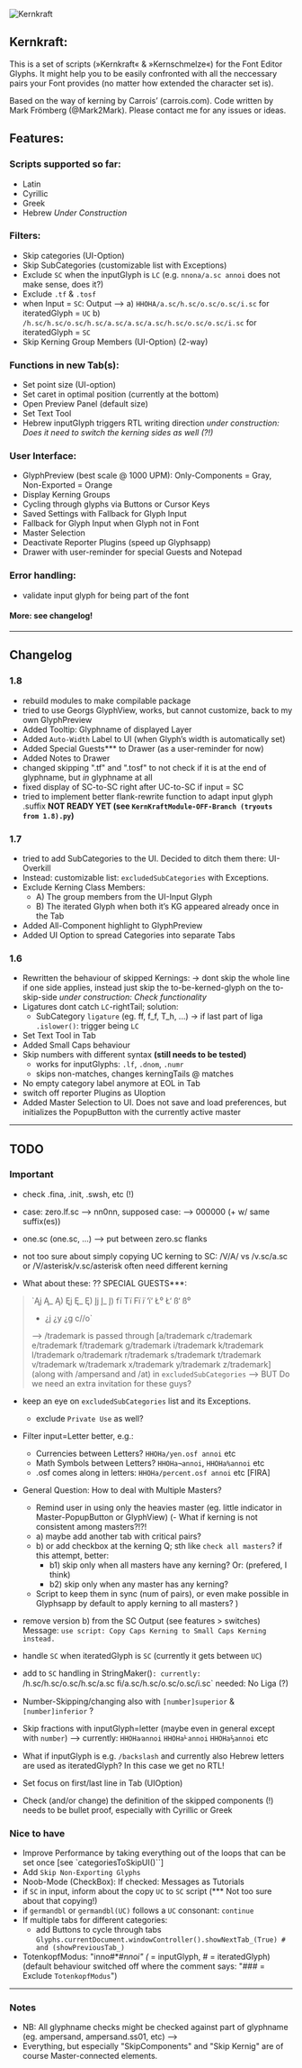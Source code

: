 ![Kernkraft](https://raw.githubusercontent.com/carrois/Kernkraft/master/Kernkraft%2001.png)

## Kernkraft:
This is a set of scripts (»Kernkraft« & »Kernschmelze«) for the Font Editor Glyphs. It might help you to be easily confronted with all the neccessary pairs your Font provides (no matter how extended the character set is).

Based on the way of kerning by Carrois’ (carrois.com). Code written by Mark Frömberg (@Mark2Mark). Please contact me for any issues or ideas.

## Features:

### Scripts supported so far:
- Latin
- Cyrillic
- Greek
- Hebrew *Under Construction*

### Filters:
- Skip categories (UI-Option)
- Skip SubCategories (customizable list with Exceptions)
- Exclude `SC` when the inputGlyph is `LC`
(e.g. `nnona/a.sc annoi` does not make sense, does it?)
- Exclude `.tf` & `.tosf`
- when Input = `SC`: Output -->
	a) `HHOHA/a.sc/h.sc/o.sc/o.sc/i.sc`
		for iteratedGlyph = `UC`
	b) `/h.sc/h.sc/o.sc/h.sc/a.sc/a.sc/a.sc/h.sc/o.sc/o.sc/i.sc`
		for iteratedGlyph = `SC`
- Skip Kerning Group Members (UI-Option) (2-way)

### Functions in new Tab(s):
- Set point size (UI-option)
- Set caret in optimal position (currently at the bottom)
- Open Preview Panel (default size)
- Set Text Tool
- Hebrew inputGlyph triggers RTL writing direction
	*under construction: Does it need to switch the kerning sides as well (?!)*

### User Interface:
- GlyphPreview (best scale @ 1000 UPM):
	Only-Components = Gray, Non-Exported = Orange
- Display Kerning Groups
- Cycling through glyphs via Buttons or Cursor Keys
- Saved Settings with Fallback for Glyph Input
- Fallback for Glyph Input when Glyph not in Font
- Master Selection
- Deactivate Reporter Plugins (speed up Glyphsapp)
- Drawer with user-reminder for special Guests and Notepad

### Error handling:
- validate input glyph for being part of the font

#### More: see changelog!


- - - 

## Changelog

### 1.8
- rebuild modules to make compilable package
- tried to use Georgs GlyphView, works, but cannot customize, back to my own GlyphPreview
- Added Tooltip: Glyphname of displayed Layer
- Added `Auto-Width` Label to UI (when Glyph’s width is automatically set)
- Added Special Guests*** to Drawer (as a user-reminder for now)
- Added Notes to Drawer
- changed skipping ".tf" and ".tosf" to not check if it is at the end of glyphname, but *in* glyphname at all
- fixed display of SC-to-SC right after UC-to-SC if input = SC
- tried to implement better flank-rewrite function to adapt input glyph .suffix **NOT READY YET (see `KernKraftModule-OFF-Branch (tryouts from 1.8).py`)**

### 1.7
- tried to add SubCategories to the UI. Decided to ditch them there: UI-Overkill
- Instead:
 	customizable list: `excludedSubCategories` with Exceptions.
- Exclude Kerning Class Members:
	- A) The group members from the UI-Input Glyph
	- B) The iterated Glyph when both it’s KG appeared already once in the Tab
- Added All-Component highlight to GlyphPreview
- Added UI Option to spread Categories into separate Tabs

### 1.6
- Rewritten the behaviour of skipped Kernings:
	-> dont skip the whole line if one side applies, instead just skip the to-be-kerned-glyph on the to-skip-side *under construction: Check functionality*
- Ligatures dont catch `LC`-rightTail; solution:
	- SubCategory `ligature` (eg. ff, f_f, T_h, ...)
	-> if last part of liga `.islower()`: trigger being `LC`
- Set Text Tool in Tab
- Added Small Caps behaviour
- Skip numbers with different syntax **(still needs to be tested)**	
	- works for inputGlyphs: `.lf`, `.dnom`, `.numr`
	- skips non-matches, changes kerningTails @ matches
- No empty category label anymore at EOL in Tab
- switch off reporter Plugins as UIoption
- Added Master Selection to UI. Does not save and load preferences, but initializes the PopupButton with the currently active master


- - - 

## TODO

### Important

- check .fina, .init, .swsh, etc (!)
- case: zero.lf.sc --> nn0nn, supposed case: --> 000000 (+ w/ same suffix(es))
- one.sc (one.sc, ...) --> put between zero.sc flanks

- not too sure about simply copying UC kerning to SC:
	/V/A/ vs /v.sc/a.sc or /V/asterisk/v.sc/asterisk often need different kerning

- What about these: ??
SPECIAL GUESTS***:
> `Ąj Ą_ Ą) Ęj Ę_ Ę) Įj Į_ Į) fï Tï Fï *ï* ‘ï‘ Ł⁰ Ł‘ ß‘ ß⁰
> + ¿j ¿y ¿g c//o`
> 
> --> /trademark is passed through [a/trademark  c/trademark  e/trademark  f/trademark  g/trademark  i/trademark  k/trademark  l/trademark  o/trademark  r/trademark  s/trademark  t/trademark  v/trademark  w/trademark  x/trademark  y/trademark  z/trademark]
> (along with /ampersand and /at) in `excludedSubCategories`
> --> BUT Do we need an extra invitation for these guys?


- keep an eye on `excludedSubCategories` list and its Exceptions.
	- exclude `Private Use` as well?

- Filter input=Letter better, e.g.:
	- Currencies between Letters? `HHOHa/yen.osf annoi` etc
	- Math Symbols between Letters? `HHOHa¬annoi`, `HHOHa%annoi` etc
	- .osf comes along in letters: `HHOHa/percent.osf annoi` etc [FIRA]



- General Question: How to deal with Multiple Masters?
	+ Remind user in using only the heavies master (eg. little indicator in Master-PopupButton or GlyphView)
(- What if kerning is not consistent among masters?!?!
	- a) maybe add another tab with critical pairs?
	- b) or add checkbox at the kerning Q; sth like `check all masters`?
	  if this attempt, better:
		- b1) skip only when all masters have any kerning? Or: (prefered, I think)
		- b2) skip only when any master has any kerning?
	- Script to keep them in sync (num of pairs), or even make possible in Glyphsapp by default to apply kerning to all masters?
	)

- remove version b) from the SC Output (see features > switches)
	Message: `use script: Copy Caps Kerning to Small Caps Kerning instead.`

- handle `SC` when iteratedGlyph is `SC` (currently it gets between `UC`)
- add to `SC` handling in StringMaker()`:
	currently:	`/h.sc/h.sc/o.sc/h.sc/a.sc ﬁ/a.sc/h.sc/o.sc/o.sc/i.sc`
	needed:  	No Liga (?)

- Number-Skipping/changing also with `[number]superior` & `[number]inferior` ?


- Skip fractions with inputGlyph=letter (maybe even in general except with `number`) --> currently: `HHOHa⁄annoi` `HHOHa⅟annoi` `HHOHa⅔annoi` etc



- What if inputGlyph is e.g. `/backslash` and currently also Hebrew letters are used as iteratedGlyph? In this case we get no RTL!

- Set focus on first/last line in Tab (UIOption)

- Check (and/or change) the definition of the skipped components (!)
	needs to be bullet proof, especially with Cyrillic or Greek

### Nice to have
- Improve Performance by taking everything out of the loops that can be set once [see `categoriesToSkipUI()``]
- Add `Skip Non-Exporting Glyphs`
- Noob-Mode (CheckBox): If checked: Messages as Tutorials
- if `SC` in input, inform about the copy `UC` to `SC` script (*** Not too sure about that copying!)
- if `germandbl` or `germandbl(UC)` follows a `UC` consonant: `continue`
- If multiple tabs for different categories:
	- add Buttons to cycle through tabs
	`Glyphs.currentDocument.windowController().showNextTab_(True) # and (showPreviousTab_)`
- TotenkopfModus: "inno#*#*nnoi" (* = inputGlyph, # = iteratedGlyph)
	(default behaviour switched off where the comment says: "### = Exclude `TotenkopfModus`")


- - - 

### Notes

- NB: All glyphname checks might be checked against part of glyphname (eg. ampersand, ampersand.ss01, etc) -->
- Everything, but especially "SkipComponents" and "Skip Kernig" are of course Master-connected elements.

